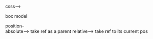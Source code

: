 csss-->

  box model

  position- 	
    absolute--> take ref as a parent
    relative--> take ref to its current pos
